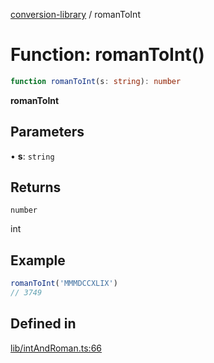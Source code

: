 [conversion-library](../globals.md) / romanToInt

# Function: romanToInt()

```ts
function romanToInt(s: string): number
```

**romanToInt**

<Badge type="tip" text="version: v0.0.11+" />

## Parameters

• **s**: `string`

## Returns

`number`

int

## Example

```ts
romanToInt('MMMDCCXLIX')
// 3749
```

## Defined in

[lib/intAndRoman.ts:66](https://github.com/fxss5201/conversion-library/blob/main/lib/intAndRoman.ts#L66)
